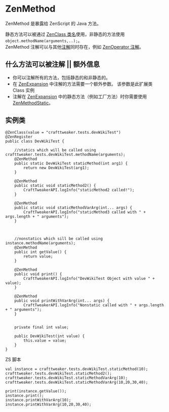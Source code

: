 # ZenMethod

ZenMethod 是暴露给 ZenScript 的 Java 方法。

静态方法可以被通过 [ZenClass 类名](/Dev_Area/ZenAnnotations/Annotation_ZenClass/)使用，非静态的方法使用 `object.methodName(arguments,..);`。  
ZenMethod 注解可以与其他[注解](/Dev_Area/ZenAnnotations/ZenAnnotation/)同时存在，例如 [ZenOperator 注解](/Dev_Area/ZenAnnotations/Annotation_ZenOperator/)。

## 什么方法可以被注解 || 额外信息

- 你可以注解所有的方法，包括静态的和非静态的。 
- 在 [ZenExpansion](/Dev_Area/ZenAnnotations/Annotation_ZenExpansion/) 中注解的方法需要一个额外参数。 该参数是此扩展类 Class 实例
- 注解在 [ZenExpansion](/Dev_Area/ZenAnnotations/Annotation_ZenExpansion/) 中的静态方法（例如工厂方法）时你需要使用 [ZenMethodStatic](/Dev_Area/ZenAnnotations/Annotation_ZenMethodStatic/)。

## 实例类

    @ZenClass(value = "crafttweaker.tests.devWikiTest")
    @ZenRegister
    public class DevWikiTest {
    
        //statics which will be called using crafttweaker.tests.devWikiTest.methodName(arguments);
        @ZenMethod
        public static DevWikiTest staticMethod(int arg1) {
            return new DevWikiTest(arg1);
        }
    
        @ZenMethod
        public static void staticMethod2() {
            CraftTweakerAPI.logInfo("staticMethod2 called!");
        }
    
        @ZenMethod
        public static void staticMethodVarArg(int... args) {
            CraftTweakerAPI.logInfo("staticMethod3 called with " + args.length + " arguments");
        }
    
    
    
        //nonstatics which sill be called using instance.methodName(arguments);
        @ZenMethod
        public int getValue() {
            return value;
        }   
    
        @ZenMethod
        public void print() {
            CraftTweakerAPI.logInfo("DevWikiTest Object with value " + value);
        }
    
        @ZenMethod
        public void printWithVarArg(int... args) {
            CraftTweakerAPI.logInfo("Nonstatic called with " + args.length + " arguments");
        }
    
    
        private final int value;
    
        public DevWikiTest(int value) {
            this.value = value;
        }
    }
    

ZS 脚本

    val instance = crafttweaker.tests.devWikiTest.staticMethod(10);
    crafttweaker.tests.devWikiTest.staticMethod2();
    crafttweaker.tests.devWikiTest.staticMethodVarArg(10);
    crafttweaker.tests.devWikiTest.staticMethodVarArg(10,20,30,40);
    
    print(instance.getValue());
    instance.print();
    instance.printWithVarArg(10);
    instance.printWithVarArg(10,20,30,40);